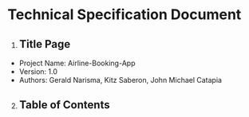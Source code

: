 # Technical Specification Document


1. ## Title Page

- Project Name: Airline-Booking-App
- Version: 1.0
- Authors: Gerald Narisma, Kitz Saberon, John Michael Catapia

2. ## Table of Contents
